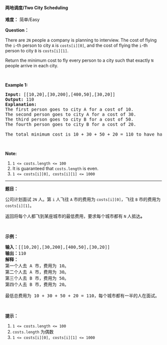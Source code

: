 #### 两地调度/Two City Scheduling
**难度：** 简单/Easy

**Question：** 

<p>There are <code>2N</code> people a company is planning to interview. The cost of flying the <code>i</code>-th person to city <code>A</code> is <code>costs[i][0]</code>, and the cost of flying the <code>i</code>-th person to city <code>B</code> is <code>costs[i][1]</code>.</p>

<p>Return the minimum cost to fly every person to a city such that exactly <code>N</code> people arrive in each city.</p>

<p>&nbsp;</p>

<p><strong>Example 1:</strong></p>

<pre>
<strong>Input: </strong><span id="example-input-1-1">[[10,20],[30,200],[400,50],[30,20]]</span>
<strong>Output: </strong><span id="example-output-1">110</span>
<strong>Explanation: </strong>
The first person goes to city A for a cost of 10.
The second person goes to city A for a cost of 30.
The third person goes to city B for a cost of 50.
The fourth person goes to city B for a cost of 20.

The total minimum cost is 10 + 30 + 50 + 20 = 110 to have half the people interviewing in each city.
</pre>

<p>&nbsp;</p>

<p><strong>Note:</strong></p>

<ol>
	<li><code>1 &lt;= costs.length &lt;= 100</code></li>
	<li>It is guaranteed that <code>costs.length</code> is even.</li>
	<li><code>1 &lt;= costs[i][0], costs[i][1] &lt;= 1000</code></li>
</ol>

------

**题目：** 
<p>公司计划面试 <code>2N</code> 人。第 <code>i</code> 人飞往 <code>A</code> 市的费用为 <code>costs[i][0]</code>，飞往 <code>B</code> 市的费用为 <code>costs[i][1]</code>。</p>

<p>返回将每个人都飞到某座城市的最低费用，要求每个城市都有 <code>N</code> 人抵达<strong>。</strong></p>

<p>&nbsp;</p>

<p><strong>示例：</strong></p>

<pre><strong>输入：</strong>[[10,20],[30,200],[400,50],[30,20]]
<strong>输出：</strong>110
<strong>解释：</strong>
第一个人去 A 市，费用为 10。
第二个人去 A 市，费用为 30。
第三个人去 B 市，费用为 50。
第四个人去 B 市，费用为 20。

最低总费用为 10 + 30 + 50 + 20 = 110，每个城市都有一半的人在面试。
</pre>

<p>&nbsp;</p>

<p><strong>提示：</strong></p>

<ol>
	<li><code>1 &lt;= costs.length &lt;= 100</code></li>
	<li><code>costs.length</code> 为偶数</li>
	<li><code>1 &lt;= costs[i][0], costs[i][1] &lt;= 1000</code></li>
</ol>

